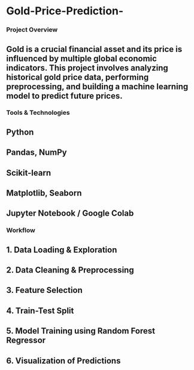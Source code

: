 # Gold-Price-Prediction-
<h3>Project Overview</h3>

<h2>Gold is a crucial financial asset and its price is influenced by multiple global economic indicators. This project involves analyzing historical gold price data, performing preprocessing, and building a machine learning model to predict future prices.</h2>


<h3>Tools & Technologies</h3>

<h2>Python</h2>
<h2>Pandas, NumPy</h2>
<h2>Scikit-learn</h2>
<h2>Matplotlib, Seaborn</h2>
<h2>Jupyter Notebook / Google Colab</h2>


<h3>Workflow</h3>

<h2>1. Data Loading & Exploration</h2>
<h2>2. Data Cleaning & Preprocessing</h2>
<h2>3. Feature Selection</h2>
<h2>4. Train-Test Split</h2>
<h2>5. Model Training using Random Forest Regressor</h2>
<h2>6. Visualization of Predictions</h2>

